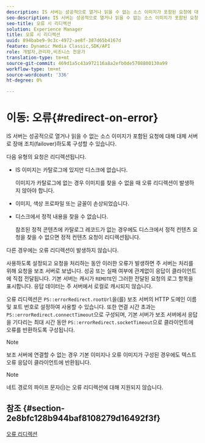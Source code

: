 ```yaml
---
description: IS 서버는 성공적으로 열거나 읽을 수 없는 소스 이미지가 포함된 요청에 대해 대체 서버로 장애 조치(failover)하도록 구성할 수 있습니다.
seo-description: IS 서버는 성공적으로 열거나 읽을 수 없는 소스 이미지가 포함된 요청에 대해 대체 서버로 장애 조치(failover)하도록 구성할 수 있습니다.
seo-title: 오류 시 리디렉션
solution: Experience Manager
title: 오류 시 리디렉션
uuid: 894babe9-9c3c-4972-ae8f-387d65b4167d
feature: Dynamic Media Classic,SDK/API
role: 개발자,관리자,비즈니스 전문가
translation-type: tm+mt
source-git-commit: 469d1a5c43a972116a8a2efb0de5708800130a99
workflow-type: tm+mt
source-wordcount: '336'
ht-degree: 0%

---
```



# 이동: 오류{#redirect-on-error}

IS 서버는 성공적으로 열거나 읽을 수 없는 소스 이미지가 포함된 요청에 대해 대체 서버로 장애 조치(failover)하도록 구성할 수 있습니다.

다음 유형의 요청은 리디렉션됩니다.

* IS 이미지는 카탈로그에 있지만 디스크에 없습니다.

   이미지가 카탈로그에 없는 경우 이미지를 찾을 수 없을 때 오류 리디렉션이 발생하지 않아야 합니다.

* 이미지, 색상 프로파일 또는 글꼴이 손상되었습니다.
* 디스크에서 정적 내용을 찾을 수 없습니다.

   참조된 정적 콘텐츠에 카탈로그 레코드가 없는 경우에도 디스크에서 정적 컨텐츠 요청을 찾을 수 없으면 정적 컨텐츠 요청이 리디렉션됩니다.

다른 경우에는 오류 리디렉션이 발생하지 않습니다.

사용하도록 설정되고 요청을 처리하는 동안 이러한 오류가 발생하면 주 서버는 처리를 위해 요청을 보조 서버로 보냅니다. 성공 또는 실패 여부에 관계없이 응답이 클라이언트에 직접 전달됩니다. 기본 서버는 캐시가 `REMOTE`인 그러한 전달된 요청의 로그 항목을 표시합니다. 응답 데이터는 주 서버에서 로컬로 캐시되지 않습니다.

오류 리디렉션은 `PS::errorRedirect.rootUrl`을(를) 보조 서버의 HTTP 도메인 이름 및 포트 번호로 설정하여 사용할 수 있습니다. 또한 연결 시간 초과는 `PS::errorRedirect.connectTimeout`으로 구성되며, 기본 서버가 보조 서버에서 응답을 기다리는 최대 시간 동안 `PS::errorRedirect.socketTimeout`으로 클라이언트에 오류를 반환하도록 구성됩니다.

>[!NOTE]
>
>보조 서버에 연결할 수 없는 경우 기본 이미지나 오류 이미지가 구성된 경우에도 텍스트 오류 응답이 클라이언트에 반환됩니다.

>[!NOTE]
>
>네트 경로의 파이프 문자(|)는 오류 리디렉션에 대해 지원되지 않습니다.

## 참조 {#section-2e8bfc128b944baf8108279d16492f3f}

[오류 리디렉션](../../../is-api/image-serving-api-ref/c-configuration-and-administration/c-server-settings/r-error-redirection.md#reference-268b1bf6ce1b44bb979727c6f5daf1ac)
